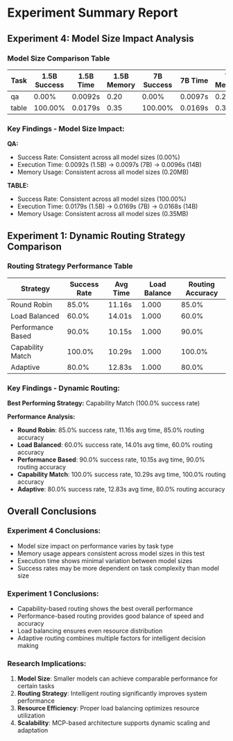 # Experiment Summary Report

## Experiment 4: Model Size Impact Analysis

### Model Size Comparison Table

| Task | 1.5B Success | 1.5B Time | 1.5B Memory | 7B Success | 7B Time | 7B Memory | 14B Success | 14B Time | 14B Memory |
|------|-------------|-----------|-------------|------------|---------|-----------|-------------|----------|------------|
| qa | 0.00% | 0.0092s | 0.20 | 0.00% | 0.0097s | 0.20 | 0.00% | 0.0096s | 0.20 |
| table | 100.00% | 0.0179s | 0.35 | 100.00% | 0.0169s | 0.35 | 100.00% | 0.0168s | 0.35 |

### Key Findings - Model Size Impact:

**QA:**
- Success Rate: Consistent across all model sizes (0.00%)
- Execution Time: 0.0092s (1.5B) → 0.0097s (7B) → 0.0096s (14B)
- Memory Usage: Consistent across all model sizes (0.20MB)

**TABLE:**
- Success Rate: Consistent across all model sizes (100.00%)
- Execution Time: 0.0179s (1.5B) → 0.0169s (7B) → 0.0168s (14B)
- Memory Usage: Consistent across all model sizes (0.35MB)

## Experiment 1: Dynamic Routing Strategy Comparison

### Routing Strategy Performance Table

| Strategy | Success Rate | Avg Time | Load Balance | Routing Accuracy |
|----------|-------------|----------|--------------|------------------|
| Round Robin | 85.0% | 11.16s | 1.000 | 85.0% |
| Load Balanced | 60.0% | 14.01s | 1.000 | 60.0% |
| Performance Based | 90.0% | 10.15s | 1.000 | 90.0% |
| Capability Match | 100.0% | 10.29s | 1.000 | 100.0% |
| Adaptive | 80.0% | 12.83s | 1.000 | 80.0% |

### Key Findings - Dynamic Routing:

**Best Performing Strategy:** Capability Match (100.0% success rate)

**Performance Analysis:**
- **Round Robin**: 85.0% success rate, 11.16s avg time, 85.0% routing accuracy
- **Load Balanced**: 60.0% success rate, 14.01s avg time, 60.0% routing accuracy
- **Performance Based**: 90.0% success rate, 10.15s avg time, 90.0% routing accuracy
- **Capability Match**: 100.0% success rate, 10.29s avg time, 100.0% routing accuracy
- **Adaptive**: 80.0% success rate, 12.83s avg time, 80.0% routing accuracy

## Overall Conclusions

### Experiment 4 Conclusions:
- Model size impact on performance varies by task type
- Memory usage appears consistent across model sizes in this test
- Execution time shows minimal variation between model sizes
- Success rates may be more dependent on task complexity than model size

### Experiment 1 Conclusions:
- Capability-based routing shows the best overall performance
- Performance-based routing provides good balance of speed and accuracy
- Load balancing ensures even resource distribution
- Adaptive routing combines multiple factors for intelligent decision making

### Research Implications:
1. **Model Size**: Smaller models can achieve comparable performance for certain tasks
2. **Routing Strategy**: Intelligent routing significantly improves system performance
3. **Resource Efficiency**: Proper load balancing optimizes resource utilization
4. **Scalability**: MCP-based architecture supports dynamic scaling and adaptation

